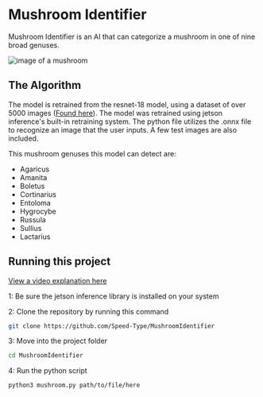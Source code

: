 # Mushroom Identifier

Mushroom Identifier is an AI that can categorize a mushroom in one of nine broad genuses.

![image of a mushroom](https://github.com/user-attachments/assets/54764509-068e-4333-bed8-c1ea40863caf)

## The Algorithm

The model is retrained from the resnet-18 model, using a dataset of over 5000 images ([Found here](https://www.kaggle.com/datasets/lizhecheng/mushroom-classification)). The model was retrained using jetson inference's built-in retraining system.
The python file utilizes the .onnx file to recognize an image that the user inputs. A few test images are also included.

This mushroom genuses this model can detect are:
* Agaricus
* Amanita
* Boletus
* Cortinarius
* Entoloma
* Hygrocybe
* Russula
* Sullius
* Lactarius

## Running this project

[View a video explanation here](https://drive.google.com/file/d/1gGGx5MgdahSwqICQyDdbqE0siOVc_TmI/view?usp=sharing)

1: Be sure the jetson inference library is installed on your system

2: Clone the repository by running this command
```sh
git clone https://github.com/Speed-Type/MushroomIdentifier
```

3: Move into the project folder
```sh
cd MushroomIdentifier
```

4: Run the python script
```sh
python3 mushroom.py path/to/file/here
```
